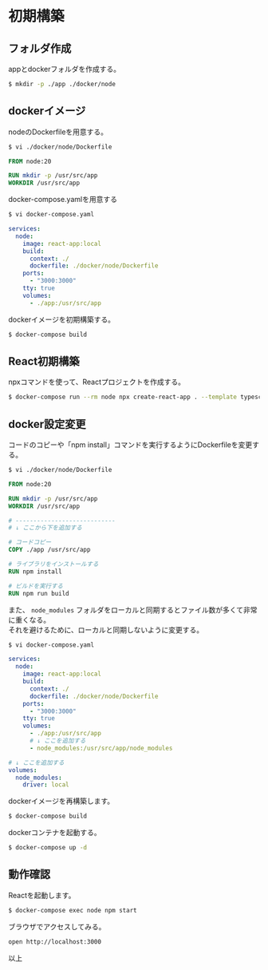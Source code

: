 # 初期構築 #

## フォルダ作成 ##

appとdockerフォルダを作成する。

```bash
$ mkdir -p ./app ./docker/node
```

## dockerイメージ ##

nodeのDockerfileを用意する。

```bash
$ vi ./docker/node/Dockerfile
```
```Dockerfile
FROM node:20

RUN mkdir -p /usr/src/app
WORKDIR /usr/src/app
```

docker-compose.yamlを用意する

```bash
$ vi docker-compose.yaml
```
```yaml
services:
  node:
    image: react-app:local
    build:
      context: ./
      dockerfile: ./docker/node/Dockerfile
    ports:
      - "3000:3000"
    tty: true
    volumes:
      - ./app:/usr/src/app
```

dockerイメージを初期構築する。

```bash
$ docker-compose build
```

## React初期構築 ##

npxコマンドを使って、Reactプロジェクトを作成する。

```bash
$ docker-compose run --rm node npx create-react-app . --template typescript
```

## docker設定変更 ##

コードのコピーや「npm install」コマンドを実行するようにDockerfileを変更する。

```bash
$ vi ./docker/node/Dockerfile
```
```Dockerfile
FROM node:20

RUN mkdir -p /usr/src/app
WORKDIR /usr/src/app

# ----------------------------
# ↓ ここから下を追加する

# コードコピー
COPY ./app /usr/src/app

# ライブラリをインストールする
RUN npm install

# ビルドを実行する
RUN npm run build
```

また、 `node_modules` フォルダをローカルと同期するとファイル数が多くて非常に重くなる。  
それを避けるために、ローカルと同期しないように変更する。

```bash
$ vi docker-compose.yaml
```
```yaml
services:
  node:
    image: react-app:local
    build:
      context: ./
      dockerfile: ./docker/node/Dockerfile
    ports:
      - "3000:3000"
    tty: true
    volumes:
      - ./app:/usr/src/app
      # ↓ ここを追加する
      - node_modules:/usr/src/app/node_modules

# ↓ ここを追加する
volumes:
  node_modules:
    driver: local
```

dockerイメージを再構築します。

```bash
$ docker-compose build
```

dockerコンテナを起動する。

```bash
$ docker-compose up -d
```

## 動作確認 ##

Reactを起動します。

```bash
$ docker-compose exec node npm start
```

ブラウザでアクセスしてみる。

```bash
open http://localhost:3000
```

以上
